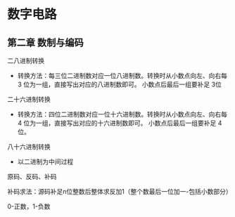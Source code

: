 # 数字电路

## 第二章 数制与编码

二八进制转换

* 转换方法：每三位二进制数对应一位八进制数。转换时从小数点向左、向右每 3 位为一组，直接写出对应的八进制数即可。 小数点后最后一组要补足 3位

二十六进制转换

* 转换方法：四位二进制数对应一位十六进制数。转换时从小数点向左、向右每 4 位为一组，直接写出对应的十六进制数即可。 小数点后最后一组要补足 4 位。

八十六进制转换

* 以二进制为中间过程

原码、反码、补码

补码求法：源码补足n位整数后整体求反加1（整个数最后一位加一-包括小数部分）

0-正数，1-负数

